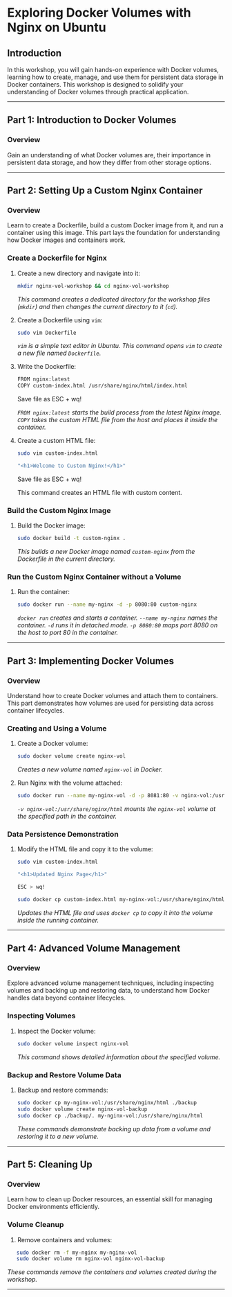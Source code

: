 # Exploring Docker Volumes with Nginx on Ubuntu

## Introduction

In this workshop, you will gain hands-on experience with Docker volumes, learning how to create, manage, and use them for persistent data storage in Docker containers. This workshop is designed to solidify your understanding of Docker volumes through practical application.

---

## Part 1: Introduction to Docker Volumes

### Overview

Gain an understanding of what Docker volumes are, their importance in persistent data storage, and how they differ from other storage options.

---

## Part 2: Setting Up a Custom Nginx Container

### Overview

Learn to create a Dockerfile, build a custom Docker image from it, and run a container using this image. This part lays the foundation for understanding how Docker images and containers work.

### Create a Dockerfile for Nginx

1. Create a new directory and navigate into it:
    ```bash
   mkdir nginx-vol-workshop && cd nginx-vol-workshop
   ```
   _This command creates a dedicated directory for the workshop files (`mkdir`) and then changes the current directory to it (`cd`)._

2. Create a Dockerfile using `vim`:
     ```bash
   sudo vim Dockerfile
   ```
   _`vim` is a simple text editor in Ubuntu. This command opens `vim` to create a new file named `Dockerfile`._

3. Write the Dockerfile:
    ```bash
   FROM nginx:latest
   COPY custom-index.html /usr/share/nginx/html/index.html
   ```
   Save file as ESC + wq!

   _`FROM nginx:latest` starts the build process from the latest Nginx image. `COPY` takes the custom HTML file from the host and places it inside the container._

4. Create a custom HTML file:
    ```bash
    sudo vim custom-index.html
   
   "<h1>Welcome to Custom Nginx!</h1>"
   ```
   Save file as ESC + wq!

   This command creates an HTML file with custom content.

### Build the Custom Nginx Image

1. Build the Docker image:
    ```bash
   sudo docker build -t custom-nginx .
   ```
   _This builds a new Docker image named `custom-nginx` from the Dockerfile in the current directory._

### Run the Custom Nginx Container without a Volume

1. Run the container:
    ```bash
   sudo docker run --name my-nginx -d -p 8080:80 custom-nginx
   ```
   _`docker run` creates and starts a container. `--name my-nginx` names the container. `-d` runs it in detached mode. `-p 8080:80` maps port 8080 on the host to port 80 in the container._

---

## Part 3: Implementing Docker Volumes

### Overview

Understand how to create Docker volumes and attach them to containers. This part demonstrates how volumes are used for persisting data across container lifecycles.

### Creating and Using a Volume

1. Create a Docker volume:
    ```bash
   sudo docker volume create nginx-vol
   ```
   _Creates a new volume named `nginx-vol` in Docker._

2. Run Nginx with the volume attached:
    ```bash
   sudo docker run --name my-nginx-vol -d -p 8081:80 -v nginx-vol:/usr/share/nginx/html custom-nginx
   ```
   _`-v nginx-vol:/usr/share/nginx/html` mounts the `nginx-vol` volume at the specified path in the container._

### Data Persistence Demonstration

1. Modify the HTML file and copy it to the volume:
    ```bash
   sudo vim custom-index.html
   
   "<h1>Updated Nginx Page</h1>"

   ESC > wq!

   sudo docker cp custom-index.html my-nginx-vol:/usr/share/nginx/html/index.html
   ```
   _Updates the HTML file and uses `docker cp` to copy it into the volume inside the running container._

---

## Part 4: Advanced Volume Management

### Overview

Explore advanced volume management techniques, including inspecting volumes and backing up and restoring data, to understand how Docker handles data beyond container lifecycles.

### Inspecting Volumes

1. Inspect the Docker volume:
    ```bash
   sudo docker volume inspect nginx-vol
   ```
   _This command shows detailed information about the specified volume._

### Backup and Restore Volume Data

1. Backup and restore commands:
    ```bash
   sudo docker cp my-nginx-vol:/usr/share/nginx/html ./backup
   sudo docker volume create nginx-vol-backup
   sudo docker cp ./backup/. my-nginx-vol:/usr/share/nginx/html
   ```
   _These commands demonstrate backing up data from a volume and restoring it to a new volume._

---

## Part 5: Cleaning Up

### Overview

Learn how to clean up Docker resources, an essential skill for managing Docker environments efficiently.

### Volume Cleanup

1. Remove containers and volumes:
```bash
   sudo docker rm -f my-nginx my-nginx-vol
   sudo docker volume rm nginx-vol nginx-vol-backup
   ```
   _These commands remove the containers and volumes created during the workshop._

---

